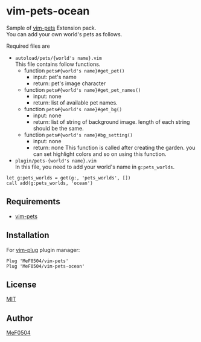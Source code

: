 # vim-pets-ocean

Sample of [vim-pets](https://github.com/MeF0504/vim-pets) Extension pack.  
You can add your own world's pets as follows.

Required files are
- `autoload/pets/{world's name}.vim`  
This file contains follow functions.
    - function `pets#{world's name}#get_pet()`
        - input: pet's name
        - return: pet's image character
    - function `pets#{world's name}#get_pet_names()`
        - input: none
        - return: list of available pet names.
    - function `pets#{world's name}#get_bg()`
        - input: none
        - return: list of string of background image.
        length of each string should be the same.
    - function `pets#{world's name}#bg_setting()`
        - input: none
        - return: none
        This function is called after creating the garden.
        you can set highlight colors and so on using this function.
- `plugin/pets-{world's name}.vim`  
In this file, you need to add your world's name in `g:pets_worlds`.
```vim
let g:pets_worlds = get(g:, 'pets_worlds', [])
call add(g:pets_worlds, 'ocean')
```

## Requirements

- [vim-pets](https://github.com/MeF0504/vim-pets)

## Installation

For [vim-plug](https://github.com/junegunn/vim-plug) plugin manager:

```
Plug 'MeF0504/vim-pets'
Plug 'MeF0504/vim-pets-ocean'
```

## License
[MIT]()

## Author
[MeF0504](https://github.com/MeF0504)
